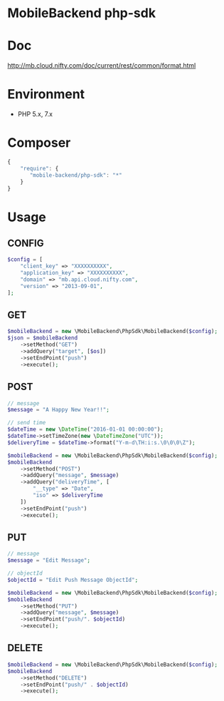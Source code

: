 MobileBackend php-sdk
=======


# Doc

http://mb.cloud.nifty.com/doc/current/rest/common/format.html


# Environment

* PHP 5.x, 7.x

# Composer

```javascript
{
    "require": {
       "mobile-backend/php-sdk": "*"
    }
}
```

# Usage


## CONFIG

```php
$config = [
    "client_key" => "XXXXXXXXXX",
    "application_key" => "XXXXXXXXXX",
    "domain" => "mb.api.cloud.nifty.com",
    "version" => "2013-09-01",
];
```

## GET

```php
$mobileBackend = new \MobileBackend\PhpSdk\MobileBackend($config);
$json = $mobileBackend
    ->setMethod("GET")
    ->addQuery("target", [$os])
    ->setEndPoint("push")
    ->execute();
```

## POST

```php
// message
$message = "A Happy New Year!!";

// send time
$dateTime = new \DateTime("2016-01-01 00:00:00");
$dateTime->setTimeZone(new \DateTimeZone("UTC"));
$deliveryTime = $dateTime->format("Y-m-d\TH:i:s.\0\0\0\Z");

$mobileBackend = new \MobileBackend\PhpSdk\MobileBackend($config);
$mobileBackend
    ->setMethod("POST")
    ->addQuery("message", $message)
    ->addQuery("deliveryTime", [
        "__type" => "Date",
        "iso" => $deliveryTime
    ])
    ->setEndPoint("push")
    ->execute();
```

## PUT

```php
// message
$message = "Edit Message";

// objectId
$objectId = "Edit Push Message ObjectId";

$mobileBackend = new \MobileBackend\PhpSdk\MobileBackend($config);
$mobileBackend
    ->setMethod("PUT")
    ->addQuery("message", $message)
    ->setEndPoint("push/". $objectId)
    ->execute();
```

## DELETE

```php
$mobileBackend = new \MobileBackend\PhpSdk\MobileBackend($config);
$mobileBackend
    ->setMethod("DELETE")
    ->setEndPoint("push/" . $objectId)
    ->execute();
```
